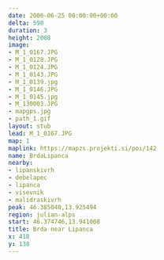 ```yaml
---
date: 2006-06-25 00:00:00+00:00
delta: 590
duration: 3
height: 2008
image:
- M_1_0167.JPG
- M_1_0128.JPG
- M_1_0124.JPG
- M_1_0143.JPG
- M_1_0139.jpg
- M_1_0146.JPG
- M_1_0145.jpg
- M_130003.JPG
- mapgps.jpg
- path_1.gif
layout: stub
lead: M_1_0167.JPG
map: 1
maplink: https://mapzs.projekti.si/poi/142
name: BrdaLipanca
nearby:
- lipanskivrh
- debelapec
- lipanca
- visevnik
- malidraskivrh
peak: 46.385040,13.925494
region: julian-alps
start: 46.374746,13.941008
title: Brda near Lipanca
x: 418
y: 138
---
```

